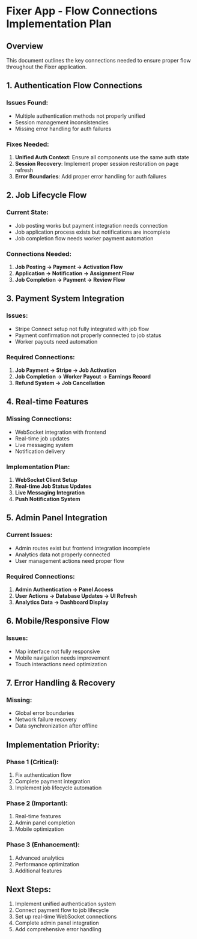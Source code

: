 # Fixer App - Flow Connections Implementation Plan

## Overview
This document outlines the key connections needed to ensure proper flow throughout the Fixer application.

## 1. Authentication Flow Connections

### Issues Found:
- Multiple authentication methods not properly unified
- Session management inconsistencies
- Missing error handling for auth failures

### Fixes Needed:
1. **Unified Auth Context**: Ensure all components use the same auth state
2. **Session Recovery**: Implement proper session restoration on page refresh
3. **Error Boundaries**: Add proper error handling for auth failures

## 2. Job Lifecycle Flow

### Current State:
- Job posting works but payment integration needs connection
- Job application process exists but notifications are incomplete
- Job completion flow needs worker payment automation

### Connections Needed:
1. **Job Posting → Payment → Activation Flow**
2. **Application → Notification → Assignment Flow**
3. **Job Completion → Payment → Review Flow**

## 3. Payment System Integration

### Issues:
- Stripe Connect setup not fully integrated with job flow
- Payment confirmation not properly connected to job status
- Worker payouts need automation

### Required Connections:
1. **Job Payment → Stripe → Job Activation**
2. **Job Completion → Worker Payout → Earnings Record**
3. **Refund System → Job Cancellation**

## 4. Real-time Features

### Missing Connections:
- WebSocket integration with frontend
- Real-time job updates
- Live messaging system
- Notification delivery

### Implementation Plan:
1. **WebSocket Client Setup**
2. **Real-time Job Status Updates**
3. **Live Messaging Integration**
4. **Push Notification System**

## 5. Admin Panel Integration

### Current Issues:
- Admin routes exist but frontend integration incomplete
- Analytics data not properly connected
- User management actions need proper flow

### Required Connections:
1. **Admin Authentication → Panel Access**
2. **User Actions → Database Updates → UI Refresh**
3. **Analytics Data → Dashboard Display**

## 6. Mobile/Responsive Flow

### Issues:
- Map interface not fully responsive
- Mobile navigation needs improvement
- Touch interactions need optimization

## 7. Error Handling & Recovery

### Missing:
- Global error boundaries
- Network failure recovery
- Data synchronization after offline

## Implementation Priority:

### Phase 1 (Critical):
1. Fix authentication flow
2. Complete payment integration
3. Implement job lifecycle automation

### Phase 2 (Important):
1. Real-time features
2. Admin panel completion
3. Mobile optimization

### Phase 3 (Enhancement):
1. Advanced analytics
2. Performance optimization
3. Additional features

## Next Steps:
1. Implement unified authentication system
2. Connect payment flow to job lifecycle
3. Set up real-time WebSocket connections
4. Complete admin panel integration
5. Add comprehensive error handling